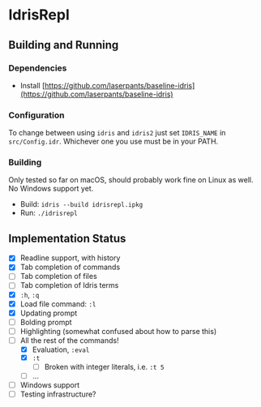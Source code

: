 # IdrisRepl

## Building and Running

### Dependencies

- Install [https://github.com/laserpants/baseline-idris](https://github.com/laserpants/baseline-idris)

### Configuration

To change between using `idris` and `idris2` just set `IDRIS_NAME` in `src/Config.idr`. Whichever one you use must be in your PATH.

### Building

Only tested so far on macOS, should probably work fine on Linux as well. No Windows support yet.

- Build: `idris --build idrisrepl.ipkg`
- Run: `./idrisrepl`

## Implementation Status

- [x] Readline support, with history
- [x] Tab completion of commands
- [ ] Tab completion of files
- [ ] Tab completion of Idris terms
- [x] `:h`, `:q`
- [x] Load file command: `:l`
- [x] Updating prompt
- [ ] Bolding prompt
- [ ] Highlighting (somewhat confused about how to parse this)
- [ ] All the rest of the commands!
    - [x] Evaluation, `:eval`
    - [x] `:t`
        - [ ] Broken with integer literals, i.e. `:t 5`
    - [ ] ...
- [ ] Windows support
- [ ] Testing infrastructure?
